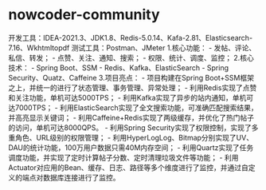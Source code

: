 # nowcoder-community
开发工具：IDEA-2021.3、JDK1.8、Redis-5.0.14、Kafa-2.81、Elasticsearch-7.16、Wkhtmltopdf
测试工具：Postman、JMeter
1.核心功能：
   		    - 发帖、评论、私信、转发；
   		    - 点赞、关注、通知、搜索；
    		    - 权限、统计、调度、监控；
2.核心技术：
   		    - Spring Boot、SSM
   		    - Redis、Kafka、ElasticSearch
   	       - Spring Security、Quatz、Caffeine
3.项目亮点：
   		 - 项目构建在Spring Boot+SSM框架之上，并统一的进行了状态管理、事务管理、异常处理；
    	    - 利用Redis实现了点赞和关注功能，单机可达5000TPS；
   		 - 利用Kafka实现了异步的站内通知，单机可达7000TPS；
    	    - 利用ElasticSearch实现了全文搜索功能，可准确匹配搜索结果，并高亮显示关键词；
   		 - 利用Caffeine+Redis实现了两级缓存，并优化了热门帖子的访问，单机可达8000QPS。
    	    - 利用Spring Security实现了权限控制，实现了多重角色、URL级别的权限管理；
   		 - 利用HyperLogLog、Bitmap分别实现了UV、DAU的统计功能，100万用户数据只需40M内存空间；
   		 - 利用Quartz实现了任务调度功能，并实现了定时计算帖子分数、定时清理垃圾文件等功能；
   		 - 利用Actuator对应用的Bean、缓存、日志、路径等多个维度进行了监控，并通过自定义的端点对数据库连接进行了监控。
